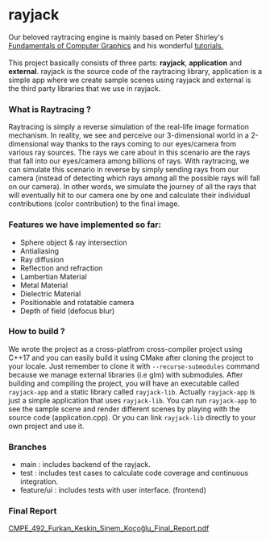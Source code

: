 # rayjack
Our beloved raytracing engine is mainly based on Peter Shirley's [Fundamentals of Computer Graphics](https://www.amazon.com/Fundamentals-Computer-Graphics-Steve-Marschner/dp/1482229390) and his wonderful [tutorials.](https://raytracing.github.io/)
<br> <br>
This project basically consists of three parts: **rayjack**, **application** and **external**. rayjack is the source code of the raytracing library, application is a simple app where we create sample scenes using rayjack and external is the third party libraries that we use in rayjack.

### What is Raytracing ?
Raytracing is simply a reverse simulation of the real-life image formation mechanism. In reality, we see and perceive our 3-dimensional world in a 2-dimensional way thanks to the rays coming to our eyes/camera from various ray sources. The rays we care about in this scenario are the rays that fall into our eyes/camera among billions of rays. With raytracing, we can simulate this scenario in reverse by simply sending rays from our camera (instead of detecting which rays among all the possible rays will fall on our camera). In other words, we simulate the journey of all the rays that will eventually hit to our camera one by one and calculate their individual contributions (color contribution) to the final image. 

### Features we have implemented so far:
- Sphere object & ray intersection
- Antialiasing
- Ray diffusion
- Reflection and refraction
- Lambertian Material
- Metal Material
- Dielectric Material
- Positionable and rotatable camera
- Depth of field (defocus blur)

### How to build ?
We wrote the project as a cross-platfrom cross-compiler project using C++17 and you can easily build it using CMake after cloning the project to your locale. Just remember to clone it with `--recurse-submodules` command because we manage external libraries (i.e glm) with submodules. After building and compiling the project, you will have an executable called `rayjack-app` and a static library called `rayjack-lib`. Actually `rayjack-app` is just a simple application that uses `rayjack-lib`. You can run `rayjack-app` to see the sample scene and render different scenes by playing with the source code (application.cpp). Or you can link `rayjack-lib` directly to your own project and use it. 

### Branches
- main : includes backend of the rayjack.
- test : includes test cases to calculate code coverage and continuous integration.
- feature/ui : includes tests with user interface. (frontend)

### Final Report
[CMPE_492_Furkan_Keskin_Sinem_Koçoğlu_Final_Report.pdf](https://github.com/kostanya/rayjack/files/13929040/CMPE_492_Final_Report.pdf)
